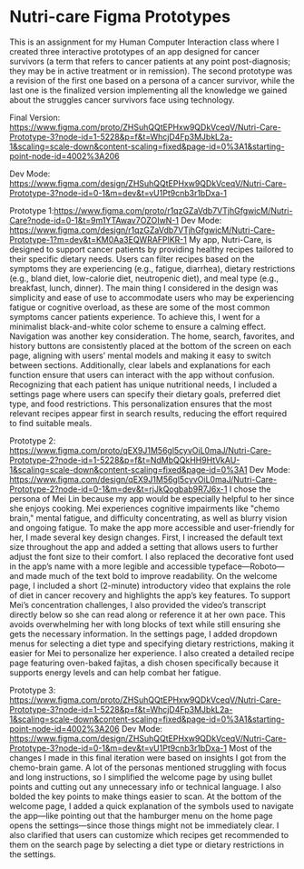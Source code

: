 # Nutri-care Figma Prototypes
This is an assignment for my Human Computer Interaction class where I created three interactive prototypes of an app designed for cancer survivors (a term that refers to
cancer patients at any point post-diagnosis; they may be in active treatment or in remission). The second prototype was a revision of the first one based on a persona of a cancer survivor, while the last one is the finalized version implementing all the knowledge we gained about the struggles cancer survivors face using technology.

Final Version: https://www.figma.com/proto/ZHSuhQQtEPHxw9QDkVceqV/Nutri-Care-Prototype-3?node-id=1-5228&p=f&t=WhcjD4Fp3MJbkL2a-1&scaling=scale-down&content-scaling=fixed&page-id=0%3A1&starting-point-node-id=4002%3A206

Dev Mode: https://www.figma.com/design/ZHSuhQQtEPHxw9QDkVceqV/Nutri-Care-Prototype-3?node-id=0-1&m=dev&t=vU1Pt9cnb3r1bDxa-1

Prototype 1:https://www.figma.com/proto/r1qzGZaVdb7VTjhGfgwicM/Nutri-Care?node-id=0-1&t=9m1YTAwav7OZOIwN-1
Dev Mode: https://www.figma.com/design/r1qzGZaVdb7VTjhGfgwicM/Nutri-Care-Prototype-1?m=dev&t=KM0Aa3EQWRAFPlKR-1
My app, Nutri-Care, is designed to support cancer patients by providing healthy recipes tailored to their specific dietary needs. Users can filter recipes based on the symptoms they are experiencing (e.g., fatigue, diarrhea), dietary restrictions (e.g., bland diet, low-calorie diet, neutropenic diet), and meal type (e.g., breakfast, lunch, dinner). The main thing I considered in the design was simplicity and ease of use to accommodate users who may be experiencing fatigue or cognitive overload, as these are some of the most common symptoms cancer patients experience. To achieve this, I went for a minimalist black-and-white color scheme to ensure a calming effect. 
Navigation was another key consideration. The home, search, favorites, and history buttons are consistently placed at the bottom of the screen on each page, aligning with users’ mental models and making it easy to switch between sections. Additionally, clear labels and explanations for each function ensure that users can interact with the app without confusion. Recognizing that each patient has unique nutritional needs, I included a settings page where users can specify their dietary goals, preferred diet type, and food restrictions. This personalization ensures that the most relevant recipes appear first in search results, reducing the effort required to find suitable meals. 

Prototype 2: https://www.figma.com/proto/qEX9J1M56gl5cyvOiL0maJ/Nutri-Care-Prototype-2?node-id=1-5228&p=f&t=NdMbQQkHH9HtVkAU-1&scaling=scale-down&content-scaling=fixed&page-id=0%3A1
Dev Mode: https://www.figma.com/design/qEX9J1M56gl5cyvOiL0maJ/Nutri-Care-Prototype-2?node-id=0-1&m=dev&t=rjJkQogbab9R7J6x-1
I chose the persona of Mei Lin because my app would be especially helpful to her since she enjoys cooking. Mei experiences cognitive impairments like "chemo brain," mental fatigue, and difficulty concentrating, as well as blurry vision and ongoing fatigue. 
To make the app more accessible and user-friendly for her, I made several key design changes. First, I increased the default text size throughout the app and added a setting that allows users to further adjust the font size to their comfort. I also replaced the decorative font used in the app’s name with a more legible and accessible typeface—Roboto—and made much of the text bold to improve readability.
On the welcome page, I included a short (2-minute) introductory video that explains the role of diet in cancer recovery and highlights the app’s key features. To support Mei’s concentration challenges, I also provided the video’s transcript directly below so she can read along or reference it at her own pace. This avoids overwhelming her with long blocks of text while still ensuring she gets the necessary information.
In the settings page, I added dropdown menus for selecting a diet type and specifying dietary restrictions, making it easier for Mei to personalize her experience. I also created a detailed recipe page featuring oven-baked fajitas, a dish chosen specifically because it supports energy levels and can help combat her fatigue.

Prototype 3: https://www.figma.com/proto/ZHSuhQQtEPHxw9QDkVceqV/Nutri-Care-Prototype-3?node-id=1-5228&p=f&t=WhcjD4Fp3MJbkL2a-1&scaling=scale-down&content-scaling=fixed&page-id=0%3A1&starting-point-node-id=4002%3A206
Dev Mode: https://www.figma.com/design/ZHSuhQQtEPHxw9QDkVceqV/Nutri-Care-Prototype-3?node-id=0-1&m=dev&t=vU1Pt9cnb3r1bDxa-1
Most of the changes I made in this final iteration were based on insights I got from the chemo-brain game. A lot of the personas mentioned struggling with focus and long instructions, so I simplified the welcome page by using bullet points and cutting out any unnecessary info or technical language. I also bolded the key points to make things easier to scan. At the bottom of the welcome page, I added a quick explanation of the symbols used to navigate the app—like pointing out that the hamburger menu on the home page opens the settings—since those things might not be immediately clear. I also clarified that users can customize which recipes get recommended to them on the search page by selecting a diet type or dietary restrictions in the settings. 


